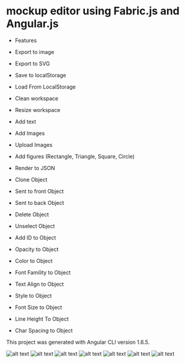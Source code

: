 
# mockup editor using Fabric.js and Angular.js

-  Features

-  Export to image
-  Export to SVG
-  Save to localStorage
-  Load From LocalStorage
-  Clean workspace
-  Resize workspace
-  Add text
-  Add Images
-  Upload Images
-  Add figures (Rectangle, Triangle, Square, Circle)
-  Render to JSON
-  Clone Object
-  Sent to front Object
-  Sent to back Object
-  Delete Object
-  Unselect Object
-  Add ID to Object
-  Opacity to Object
-  Color to Object
-  Font Famility to Object
-  Text Align to Object
-  Style to Object
-  Font Size to Object
-  Line Height To Object
-  Char Spacing to Object

This project was generated with Angular CLI version 1.6.5.

![alt text](https://github.com/Bris-bb/mockup-editor/blob/master/Image/1.png)
![alt text](https://github.com/Bris-bb/mockup-editor/blob/master/Image/2.png)
![alt text](https://github.com/Bris-bb/mockup-editor/blob/master/Image/3.png)
![alt text](https://github.com/Bris-bb/mockup-editor/blob/master/Image/4.png)
![alt text](https://github.com/Bris-bb/mockup-editor/blob/master/Image/5.png)
![alt text](https://github.com/Bris-bb/mockup-editor/blob/master/Image/6.png)
![alt text](https://github.com/Bris-bb/mockup-editor/blob/master/Image/7.png)


